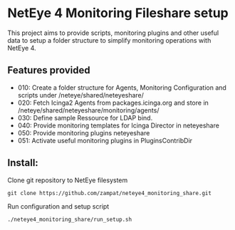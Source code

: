 # NetEye 4 Monitoring Fileshare setup 

This project aims to provide scripts, monitoring plugins and other useful data to setup a folder structure to simplify monitoring operations with NetEye 4.

## Features provided

- 010: Create a folder structure for Agents, Monitoring Configuration and scripts under /neteye/shared/neteyeshare/
- 020: Fetch Icinga2 Agents from packages.icinga.org and store in /neteye/shared/neteyeshare/monitoring/agents/
- 030: Define sample Ressource for LDAP bind.
- 040: Provide monitoring templates for Icinga Director in neteyeshare
- 050: Provide monitoring plugins neteyeshare
- 051: Activate useful monitoring plugins in PluginsContribDir


## Install:

Clone git repository to NetEye filesystem
```
git clone https://github.com/zampat/neteye4_monitoring_share.git
```

Run configuration and setup script
```
./neteye4_monitoring_share/run_setup.sh
```
